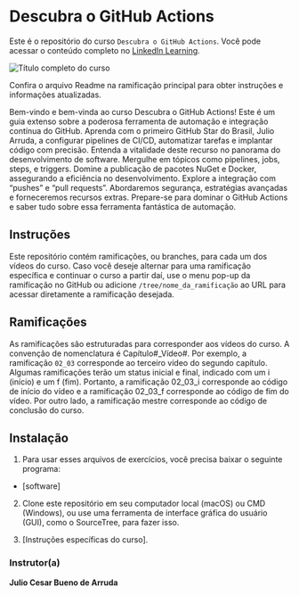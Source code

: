 # Descubra o GitHub Actions

Este é o repositório do curso `Descubra o GitHub Actions`. Você pode acessar o conteúdo completo no [LinkedIn Learning][lil-course-url]. 

![Título completo do curso][lil-thumbnail-url]  

Confira o arquivo Readme na ramificação principal para obter instruções e informações atualizadas. 

Bem-vindo e bem-vinda ao curso Descubra o GitHub Actions! Este é um guia extenso sobre a poderosa ferramenta de automação e integração contínua do GitHub. Aprenda com o primeiro GitHub Star do Brasil, Julio Arruda, a configurar pipelines de CI/CD, automatizar tarefas e implantar código com precisão. Entenda a vitalidade deste recurso no panorama do desenvolvimento de software. Mergulhe em tópicos como pipelines, jobs, steps, e triggers. Domine a publicação de pacotes NuGet e Docker, assegurando a eficiência no desenvolvimento. Explore a integração com “pushes” e “pull requests”. Abordaremos segurança, estratégias avançadas e forneceremos recursos extras. Prepare-se para dominar o GitHub Actions e saber tudo sobre essa ferramenta fantástica de automação. 

## Instruções 

Este repositório contém ramificações, ou branches, para cada um dos vídeos do curso. Caso você deseje alternar para uma ramificação específica e continuar o curso a partir daí, use o menu pop-up da ramificação no GitHub ou adicione `/tree/nome_da_ramificação` ao URL para acessar diretamente a ramificação desejada. 

## Ramificações 

As ramificações são estruturadas para corresponder aos vídeos do curso. A convenção de nomenclatura é Capítulo#_Vídeo#. Por exemplo, a ramificação `02_03` corresponde ao terceiro vídeo do segundo capítulo. Algumas ramificações terão um status inicial e final, indicado com um i (início) e um f (fim). Portanto, a ramificação 02_03_i corresponde ao código de início do vídeo e a ramificação 02_03_f corresponde ao código de fim do vídeo. Por outro lado, a ramificação mestre corresponde ao código de conclusão do curso. 

## Instalação 

1. Para usar esses arquivos de exercícios, você precisa baixar o seguinte programa: 

- [software] 

2. Clone este repositório em seu computador local (macOS) ou CMD (Windows), ou use uma ferramenta de interface gráfica do usuário (GUI), como o SourceTree, para fazer isso. 

3. [Instruções específicas do curso]. 

### Instrutor(a) 

**Julio Cesar Bueno de Arruda** 

[0]: # (Replace these placeholder URLs with actual course URLs) 
[lil-course-url]: https://www.linkedin.com 
[lil-thumbnail-url]: https:// 

[1]: # (End of BP-Instruction ###############################################################################################) 
